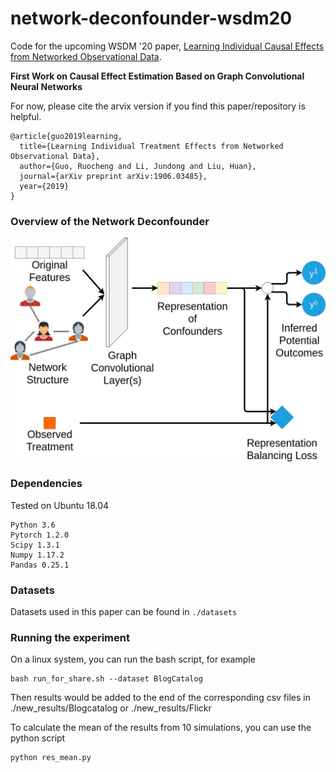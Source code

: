 # network-deconfounder-wsdm20
Code for the upcoming WSDM '20 paper, [Learning Individual Causal Effects from Networked Observational Data](https://arxiv.org/abs/1906.03485).

**First Work on Causal Effect Estimation Based on Graph Convolutional Neural Networks**

For now, please cite the arvix version if you find this paper/repository is helpful.
```
@article{guo2019learning,
  title={Learning Individual Treatment Effects from Networked Observational Data},
  author={Guo, Ruocheng and Li, Jundong and Liu, Huan},
  journal={arXiv preprint arXiv:1906.03485},
  year={2019}
}
```

### Overview of the Network Deconfounder

![overview of the Network Deconfounder](WSDM2020_Intro.png)

### Dependencies

Tested on Ubuntu 18.04

```
Python 3.6
Pytorch 1.2.0
Scipy 1.3.1
Numpy 1.17.2
Pandas 0.25.1
```

### Datasets

Datasets used in this paper can be found in ```./datasets```

### Running the experiment

On a linux system, you can run the bash script, for example

```
bash run_for_share.sh --dataset BlogCatalog
```

Then results would be added to the end of the corresponding csv files in ./new_results/Blogcatalog or ./new_results/Flickr

To calculate the mean of the results from 10 simulations, you can use the python script

```
python res_mean.py
```

